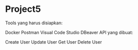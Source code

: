 # Project5
Tools yang harus disiapkan:

Docker
Postman
Visual Code Studio
DBeaver
API yang dibuat:

Create User
Update User
Get User
Delete User
